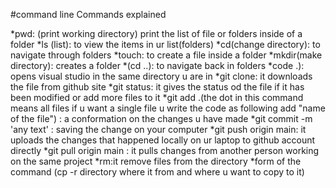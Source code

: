 #command line Commands explained 

*pwd: (print working directory) print the list of file or folders inside of a folder
*ls (list): to view the items in ur list(folders)
*cd(change directory): to navigate through folders
*touch: to create a file inside a folder
*mkdir(make directory): creates a folder
*(cd ..): to navigate back in folders
*code .): opens visual studio in the same directory u are in
*git clone: it downloads the file from github site
*git status: it gives the status od the file if it has been modified or add more files to it
*git add .(the dot in this command means all files if u want a single file u write the code as following add "name of the file") : a conformation on the changes u have made
*git commit -m 'any text' : saving the change on your computer
*git push origin main: it uploads the changes that happened locally on ur laptop to github account directly
*git pull origin main : it pulls changes from another person working on the same project
*rm:it remove files from the directory 
*form of the command (cp -r directory where it from and where u want to copy to it)
